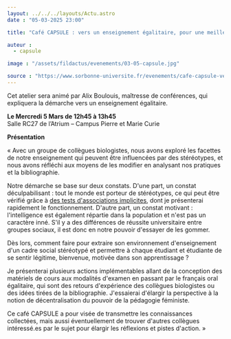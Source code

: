 ```yaml
---
layout: ../../../layouts/Actu.astro
date : "05-03-2025 23:00"

title: "Café CAPSULE : vers un enseignement égalitaire, pour une meilleure égalité des chances de réussite à l'université"

auteur :
  - capsule

image : "/assets/fildactus/evenements/03-05-capsule.jpg"

source : "https://www.sorbonne-universite.fr/evenements/cafe-capsule-vers-un-enseignement-egalitaire-pour-une-meilleure-egalite-des-chances-de"
---
```


Cet atelier sera animé par Alix Boulouis, maîtresse de conférences, qui expliquera la démarche vers un enseignement égalitaire.

__Le Mercredi 5 Mars de 12h45 à 13h45__  
Salle RC27 de l’Atrium – Campus Pierre et Marie Curie

__Présentation__

« Avec un groupe de collègues biologistes, nous avons exploré les facettes de notre enseignement qui peuvent être influencées par des stéréotypes, et nous avons réfléchi aux moyens de les modifier en analysant nos pratiques et la bibliographie.

Notre démarche se base sur deux constats. D'une part, un constat déculpabilisant : tout le monde est porteur de stéréotypes, ce qui peut être vérifié grâce à [des tests d'associations implicites](https://implicit.harvard.edu/implicit/selectatest.html), dont je présenterai rapidement le fonctionnement. D'autre part, un constat motivant : l'intelligence est également répartie dans la population et n'est pas un caractère inné. S'il y a des différences de réussite universitaire entre groupes sociaux, il est donc en notre pouvoir d'essayer de les gommer.

Dès lors, comment faire pour extraire son environnement d'enseignement d'un cadre social stéréotypé et permettre à chaque étudiant et étudiante de se sentir légitime, bienvenue, motivée dans son apprentissage ?

Je présenterai plusieurs actions implémentables allant de la conception des matériels de cours aux modalités d'examen en passant par le français oral égalitaire, qui sont des retours d'expérience des collègues biologistes ou des idées tirées de la bibliographie. J'essaierai d'élargir la perspective à la notion de décentralisation du pouvoir de la pédagogie féministe.

Ce café CAPSULE a pour visée de transmettre les connaissances collectées, mais aussi éventuellement de trouver d'autres collègues intéressé.es par le sujet pour élargir les réflexions et pistes d'action. »